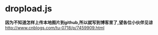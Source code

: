 # dropload.js


**因为不知道怎样上传本地图片到github,所以就写到博客里了,望各位小伙伴见谅** 
http://www.cnblogs.com/tu-0718/p/7459909.html
